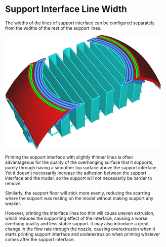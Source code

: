 Support Interface Line Width
====
The widths of the lines of support interface can be configured separately from the widths of the rest of the support lines.

![The support interface lines are wider than the rest of the support lines](../images/support_roof_line_width.png)

Printing the support interface with slightly thinner lines is often advantageous for the quality of the overhanging surface that it supports, purely through having a smoother top surface above the support interface. Yet it doesn't necessarily increase the adhesion between the support interface and the model, so the support will not necessarily be harder to remove.

Similarly, the support floor will stick more evenly, reducing the scarring where the support was resting on the model without making support any weaker.

However, printing the interface lines too thin will cause uneven extrusion, which reduces the supporting effect of the interface, causing a worse overhang quality and less stable support. It may also introduce a great change in the flow rate through the nozzle, causing overextrusion when it starts printing support interface and underextrusion when printing whatever comes after the support interface.